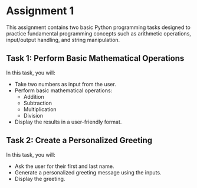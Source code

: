 # Assignment 1

This assignment contains two basic Python programming tasks designed to practice fundamental programming concepts such as arithmetic operations, input/output handling, and string manipulation.

## Task 1: Perform Basic Mathematical Operations

In this task, you will:

- Take two numbers as input from the user.
- Perform basic mathematical operations:
  - Addition
  - Subtraction
  - Multiplication
  - Division
- Display the results in a user-friendly format.


## Task 2: Create a Personalized Greeting

In this task, you will:

- Ask the user for their first and last name.
- Generate a personalized greeting message using the inputs.
- Display the greeting.
